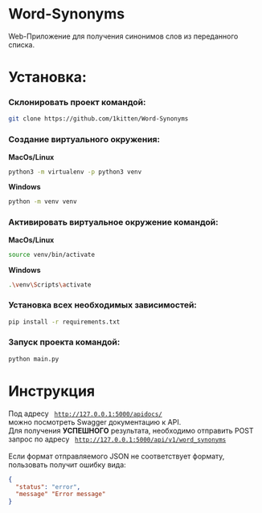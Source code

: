 # Word-Synonyms
Web-Приложение для получения синонимов слов из переданного списка.

# Установка:
### Склонировать проект командой:
```bash
git clone https://github.com/1kitten/Word-Synonyms
```

### Создание виртуального окружения:<br>
<b>MacOs/Linux</b>
```bash
python3 -m virtualenv -p python3 venv
```

<b>Windows</b>
```bash
python -m venv venv
```

### Активировать виртуальное окружение командой:<br>
<b>MacOs/Linux</b>
```bash
source venv/bin/activate
```
<b>Windows</b>
```bash
.\venv\Scripts\activate
```

### Установка всех необходимых зависимостей:
```bash
pip install -r requirements.txt
```

### Запуск проекта командой:
```bash
python main.py
```

# Инструкция

Под адресу <code> http://127.0.0.1:5000/apidocs/ </code> можно посмотреть Swagger документацию к API.<br>
Для получения <b>УСПЕШНОГО</b> результата, необходимо отправить POST запрос по адресу <code> http://127.0.0.1:5000/api/v1/word_synonyms </code> <br>
Если формат отправляемого JSON не соответствует формату, пользовать получит ошибку вида:
```json
{
  "status": "error",
  "message" "Error message"
}
```
